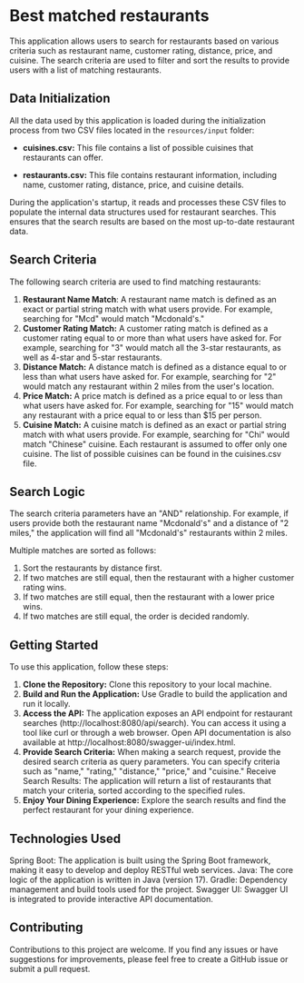 # Best matched restaurants

This application allows users to search for restaurants based on various criteria such as restaurant name, customer rating, distance, price, and cuisine. The search criteria are used to filter and sort the results to provide users with a list of matching restaurants.

## Data Initialization

All the data used by this application is loaded during the initialization process from two CSV files located in the `resources/input` folder:

- **cuisines.csv:** This file contains a list of possible cuisines that restaurants can offer.

- **restaurants.csv:** This file contains restaurant information, including name, customer rating, distance, price, and cuisine details.

During the application's startup, it reads and processes these CSV files to populate the internal data structures used for restaurant searches. This ensures that the search results are based on the most up-to-date restaurant data.


## Search Criteria

The following search criteria are used to find matching restaurants:

1. **Restaurant Name Match**: A restaurant name match is defined as an exact or partial string match with what users provide. For example, searching for "Mcd" would match "Mcdonald's."
1. **Customer Rating Match:** A customer rating match is defined as a customer rating equal to or more than what users have asked for. For example, searching for "3" would match all the 3-star restaurants, as well as 4-star and 5-star restaurants.
1. **Distance Match:** A distance match is defined as a distance equal to or less than what users have asked for. For example, searching for "2" would match any restaurant within 2 miles from the user's location.
1. **Price Match:** A price match is defined as a price equal to or less than what users have asked for. For example, searching for "15" would match any restaurant with a price equal to or less than $15 per person.
1. **Cuisine Match:** A cuisine match is defined as an exact or partial string match with what users provide. For example, searching for "Chi" would match "Chinese" cuisine. Each restaurant is assumed to offer only one cuisine. The list of possible cuisines can be found in the cuisines.csv file.


## Search Logic

The search criteria parameters have an "AND" relationship. For example, if users provide both the restaurant name "Mcdonald's" and a distance of "2 miles," the application will find all "Mcdonald's" restaurants within 2 miles.

Multiple matches are sorted as follows:
1. Sort the restaurants by distance first.
1. If two matches are still equal, then the restaurant with a higher customer rating wins.
1. If two matches are still equal, then the restaurant with a lower price wins.
1. If two matches are still equal, the order is decided randomly.

## Getting Started

To use this application, follow these steps:

1. **Clone the Repository:** Clone this repository to your local machine.
1. **Build and Run the Application:** Use Gradle to build the application and run it locally.
1. **Access the API:** The application exposes an API endpoint for restaurant searches (http://localhost:8080/api/search).
   You can access it using a tool like curl or through a web browser. Open API documentation is also available at http://localhost:8080/swagger-ui/index.html.
1. **Provide Search Criteria:** When making a search request, provide the desired search criteria as query parameters. You can specify criteria such as "name," "rating," "distance," "price," and "cuisine."
   Receive Search Results: The application will return a list of restaurants that match your criteria, sorted according to the specified rules.
1. **Enjoy Your Dining Experience:** Explore the search results and find the perfect restaurant for your dining experience.

## Technologies Used

Spring Boot: The application is built using the Spring Boot framework, making it easy to develop and deploy RESTful web services.
Java: The core logic of the application is written in Java (version 17).
Gradle: Dependency management and build tools used for the project.
Swagger UI: Swagger UI is integrated to provide interactive API documentation.

## Contributing
Contributions to this project are welcome. If you find any issues or have suggestions for improvements, please feel free to create a GitHub issue or submit a pull request.
